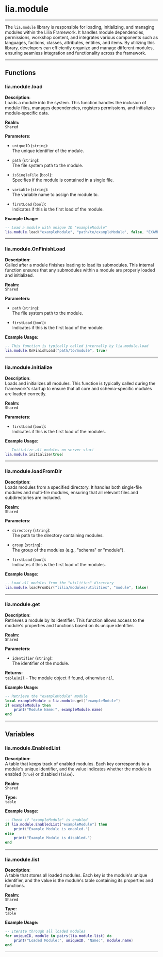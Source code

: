 ﻿# lia.module

---

The `lia.module` library is responsible for loading, initializing, and managing modules within the Lilia Framework. It handles module dependencies, permissions, workshop content, and integrates various components such as languages, factions, classes, attributes, entities, and items. By utilizing this library, developers can efficiently organize and manage different modules, ensuring seamless integration and functionality across the framework.

---

## Functions

### **lia.module.load**

**Description:**  
Loads a module into the system. This function handles the inclusion of module files, manages dependencies, registers permissions, and initializes module-specific data.

**Realm:**  
`Shared`

**Parameters:**  

- `uniqueID` (`string`):  
  The unique identifier of the module.

- `path` (`string`):  
  The file system path to the module.

- `isSingleFile` (`bool`):  
  Specifies if the module is contained in a single file.

- `variable` (`string`):  
  The variable name to assign the module to.

- `firstLoad` (`bool`):  
  Indicates if this is the first load of the module.

**Example Usage:**
```lua
-- Load a module with unique ID "exampleModule"
lia.module.load("exampleModule", "path/to/exampleModule", false, "EXAMPLE_MODULE", true)
```

---

### **lia.module.OnFinishLoad**

**Description:**  
Called after a module finishes loading to load its submodules. This internal function ensures that any submodules within a module are properly loaded and initialized.

**Realm:**  
`Shared`

**Parameters:**  

- `path` (`string`):  
  The file system path to the module.

- `firstLoad` (`bool`):  
  Indicates if this is the first load of the module.

**Example Usage:**
```lua
-- This function is typically called internally by lia.module.load
lia.module.OnFinishLoad("path/to/module", true)
```

---

### **lia.module.initialize**

**Description:**  
Loads and initializes all modules. This function is typically called during the framework's startup to ensure that all core and schema-specific modules are loaded correctly.

**Realm:**  
`Shared`

**Parameters:**  

- `firstLoad` (`bool`):  
  Indicates if this is the first load of the modules.

**Example Usage:**
```lua
-- Initialize all modules on server start
lia.module.initialize(true)
```

---

### **lia.module.loadFromDir**

**Description:**  
Loads modules from a specified directory. It handles both single-file modules and multi-file modules, ensuring that all relevant files and subdirectories are included.

**Realm:**  
`Shared`

**Parameters:**  

- `directory` (`string`):  
  The path to the directory containing modules.

- `group` (`string`):  
  The group of the modules (e.g., "schema" or "module").

- `firstLoad` (`bool`):  
  Indicates if this is the first load of the modules.

**Example Usage:**
```lua
-- Load all modules from the "utilities" directory
lia.module.loadFromDir("lilia/modules/utilities", "module", false)
```

---

### **lia.module.get**

**Description:**  
Retrieves a module by its identifier. This function allows access to the module's properties and functions based on its unique identifier.

**Realm:**  
`Shared`

**Parameters:**  

- `identifier` (`string`):  
  The identifier of the module.

**Returns:**  
`table|nil` - The module object if found, otherwise `nil`.

**Example Usage:**
```lua
-- Retrieve the "exampleModule" module
local exampleModule = lia.module.get("exampleModule")
if exampleModule then
    print("Module Name:", exampleModule.name)
end
```

---

## Variables

### **lia.module.EnabledList**

**Description:**  
A table that keeps track of enabled modules. Each key corresponds to a module's unique identifier, and the value indicates whether the module is enabled (`true`) or disabled (`false`).

**Realm:**  
`Shared`

**Type:**  
`table`

**Example Usage:**
```lua
-- Check if "exampleModule" is enabled
if lia.module.EnabledList["exampleModule"] then
    print("Example Module is enabled.")
else
    print("Example Module is disabled.")
end
```

---

### **lia.module.list**

**Description:**  
A table that stores all loaded modules. Each key is the module's unique identifier, and the value is the module's table containing its properties and functions.

**Realm:**  
`Shared`

**Type:**  
`table`

**Example Usage:**
```lua
-- Iterate through all loaded modules
for uniqueID, module in pairs(lia.module.list) do
    print("Loaded Module:", uniqueID, "Name:", module.name)
end
```

---

